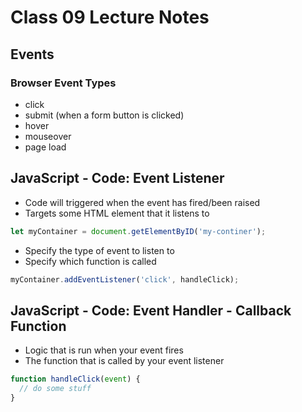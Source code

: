 # Class 09 Lecture Notes

## Events

### Browser Event Types
- click
- submit (when a form button is clicked)
- hover
- mouseover
- page load

## JavaScript - Code: Event Listener
- Code will triggered when the event has fired/been raised
- Targets some HTML element that it listens to

```js
let myContainer = document.getElementByID('my-continer');
```

- Specify the type of event to listen to
- Specify which function is called

```js
myContainer.addEventListener('click', handleClick);
```

## JavaScript - Code: Event Handler - Callback Function
- Logic that is run when your event fires
- The function that is called by your event listener

```js
function handleClick(event) {
  // do some stuff
}
```
